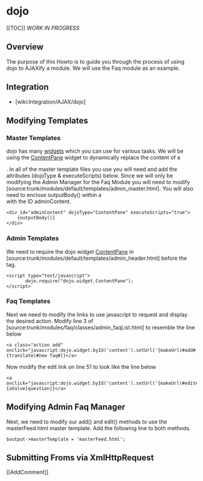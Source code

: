 <!-- Name: Howto/AJAX/dojo -->
<!-- Version: 12 -->
<!-- Last-Modified: 2006/11/30 15:48:13 -->
<!-- Author: demian -->
# dojo
[[TOC]]
*WORK IN PROGRESS*
## Overview
The purpose of this Howto is to guide you through the process of using dojo to AJAXify a module. We will use the Faq module as an example.

## Integration
 * [wiki:Integration/AJAX/dojo]

## Modifying Templates
### Master Templates
dojo has many [widgets](http://manual.dojotoolkit.org/index.html#widgets) which you can use for various tasks. We will be using the [ContentPane](http://manual.dojotoolkit.org/WikiHome/DojoDotBook/Book29) widget to dynamically replace the content of a <div>. In all of the master template files you use you will need and add the attributes (dojoType & executeScripts) below. Since we will only be modifying the Admin Manager for the Faq Module you will need to modify [source:trunk/modules/default/templates/admin_master.html]. You will also need to enclose outputBody() within a <div> with the ID adminContent. 


    <div id="adminContent" dojoType="ContentPane" executeScripts="true"> 
        {outputBody()} 
    </div> 

### Admin Templates
We need to require the dojo widget [ContentPane](http://manual.dojotoolkit.org/WikiHome/DojoDotBook/Book29) in [source:trunk/modules/default/templates/admin_header.html] before the </head> tag.


    <script type="text/javascript">
           dojo.require("dojo.widget.ContentPane");
    </script>

### Faq Templates
Next we need to modify the links to use javascript to request and display the desired action. Modify line 3 of [source:trunk/modules/faq/classes/admin_faqList.html] to resemble the line below


    <a class="action add" onclick="javascript:dojo.widget.byId('content').setUrl('{makeUrl(#add#,#adminfaq#,#faq#)}')">{translate(#new faq#)}</a>

Now modify the edit link on line 51 to look like the line below


    <a onclick="javascript:dojo.widget.byId('content').setUrl('{makeUrl(#edit#,#adminfaq#,##,aPagedData[data],#frmFaqId|faq_id#,key)}')">{aValue[question]}</a>

## Modifying Admin Faq Manager
Next, we need to modify our add() and edit() methods to use the masterFeed.html master template. Add the following line to both methods.


    $output->masterTemplate = 'masterFeed.html';

## Submitting Froms via XmlHttpRequest

[[AddComment]]
